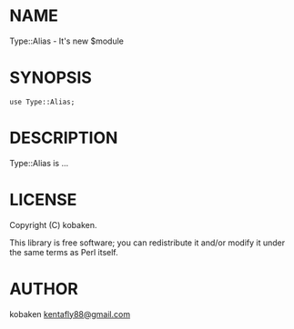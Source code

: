 
# NAME

Type::Alias - It's new $module

# SYNOPSIS

    use Type::Alias;

# DESCRIPTION

Type::Alias is ...

# LICENSE

Copyright (C) kobaken.

This library is free software; you can redistribute it and/or modify
it under the same terms as Perl itself.

# AUTHOR

kobaken <kentafly88@gmail.com>
